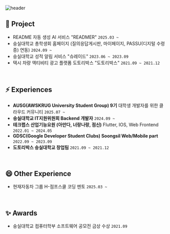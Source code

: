 

![header](https://capsule-render.vercel.app/api?type=soft&color=auto&height=200&section=header&text=Inhovation%20&fontSize=75)

## 🌱 Project
- README 자동 생성 AI 서비스 "READMER" `2025.03 ~ `
- 숭실대학교 총학생회 홈페이지 (질의응답게시판, 마이페이지, PASSU(디지털 수령증) 연동) `2024.09 ~ `
- 숭실대학교 성적 알림 서비스 "슈레이드" `2023.06 ~ 2023.09`
- 택시 차량 액티비티 광고 플랫폼 도토리박스 "도토리박스" `2021.09 ~ 2021.12`

<br>

## ⚡ Experiences
- **AUSG(AWSKRUG University Student Group) 9기** 대학생 개발자를 위한 클라우드 커뮤니티 `2025.07 ~`
- **숭실대학교 IT지원위원회 Backend 개발자** `2024.09 ~`
- **테크랩스 산업기능요원 (아만다, 너랑나랑, 점신)** Flutter, IOS, Web Frontend `2022.01 ~ 2024.05`
- **GDSC(Google Developer Student Clubs) Soongsil Web/Mobile part** `2022.09 ~ 2023.09`
- **도토리박스 숭실대학교 창업팀** `2021.09 ~ 2021.12`

<br>

## 😄 Other Experience
- 현재자동차 그룹 H-점프스쿨 코딩 멘토 `2025.03 ~ `

<br>

## ✨ Awards
- 숭실대학교 컴퓨터학부 소프트웨어 공모전 금상 수상 `2021.09`


<!--
**JangInho/JangInho** is a ✨ _special_ ✨ repository because its `README.md` (this file) appears on your GitHub profile.

Here are some ideas to get you started:

- 🔭 I’m currently working on ...
- 🌱 I’m currently learning ...
- 👯 I’m looking to collaborate on ...
- 🤔 I’m looking for help with ...
- 💬 Ask me about ...
- 📫 How to reach me: ...
- 😄 Pronouns: ...
- ⚡ Fun fact: ...
-->

